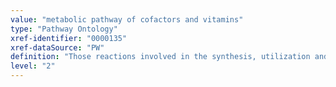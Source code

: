 ```yaml
---
value: "metabolic pathway of cofactors and vitamins"
type: "Pathway Ontology"
xref-identifier: "0000135"
xref-dataSource: "PW"
definition: "Those reactions involved in the synthesis, utilization and/or degradation of cofactors, vitamins and other nutrients. Cofactors are necessary for the proper function of certain proteins and enzymes; they can be inorganic such as the metal ions or the iron-sulfur cluster or organic. Organic compounds that are tightly bound to proteins are also referred to as prosthetic groups. Often, they are or are made from vitamins, compounds that are vital but in small amounts and which are insufficiently synthesized by the organism. Some of these molecules can also perform signaling functions."
level: "2"
---
```

